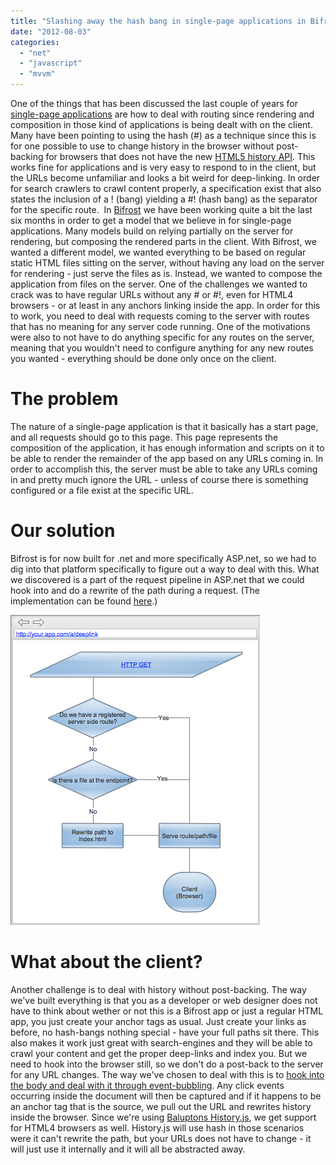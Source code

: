 ```yaml
---
title: "Slashing away the hash bang in single-page applications in Bifrost"
date: "2012-08-03"
categories: 
  - "net"
  - "javascript"
  - "mvvm"
---
```


One of the things that has been discussed the last couple of years for [single-page applications](http://en.wikipedia.org/wiki/Single-page_application) are how to deal with routing since rendering and composition in those kind of applications is being dealt with on the client. Many have been pointing to using the hash (#) as a technique since this is for one possible to use to change history in the browser without post-backing for browsers that does not have the new [HTML5 history API](http://html5demos.com/history/). This works fine for applications and is very easy to respond to in the client, but the URLs become unfamiliar and looks a bit weird for deep-linking. In order for search crawlers to crawl content properly, a specification exist that also states the inclusion of a ! (bang) yielding a #! (hash bang) as the separator for the specific route.  In [Bifrost](http://bifrost.dolittle.com) we have been working quite a bit the last six months in order to get a model that we believe in for single-page applications. Many models build on relying partially on the server for rendering, but composing the rendered parts in the client. With Bifrost, we wanted a different model, we wanted everything to be based on regular static HTML files sitting on the server, without having any load on the server for rendering - just serve the files as is. Instead, we wanted to compose the application from files on the server. One of the challenges we wanted to crack was to have regular URLs without any # or #!, even for HTML4 browsers - or at least in any anchors linking inside the app. In order for this to work, you need to deal with requests coming to the server with routes that has no meaning for any server code running. One of the motivations were also to not have to do anything specific for any routes on the server, meaning that you wouldn't need to configure anything for any new routes you wanted - everything should be done only once on the client.

# The problem

The nature of a single-page application is that it basically has a start page, and all requests should go to this page. This page represents the composition of the application, it has enough information and scripts on it to be able to render the remainder of the app based on any URLs coming in. In order to accomplish this, the server must be able to take any URLs coming in and pretty much ignore the URL - unless of course there is something configured or a file exist at the specific URL. 

# Our solution

Bifrost is for now built for .net and more specifically ASP.net, so we had to dig into that platform specifically to figure out a way to deal with this. What we discovered is a part of the request pipeline in ASP.net that we could hook into and do a rewrite of the path during a request. (The implementation can be found [here](https://github.com/dolittlestudios/Bifrost/blob/master/Source/Bifrost.Web/Pipeline/SinglePageApplication.cs).)

![URL Flow](images/url-flow3.png "URL Flow.png")

# What about the client?

Another challenge is to deal with history without post-backing. The way we've built everything is that you as a developer or web designer does not have to think about wether or not this is a Bifrost app or just a regular HTML app, you just create your anchor tags as usual. Just create your links as before, no hash-bangs nothing special - have your full paths sit there. This also makes it work just great with search-engines and they will be able to crawl your content and get the proper deep-links and index you. But we need to hook into the browser still, so we don't do a post-back to the server for any URL changes. The way we've chosen to deal with this is to [hook into the body and deal with it through event-bubbling](https://github.com/dolittlestudios/Bifrost/blob/master/Source/Bifrost.JavaScript/navigation/navigationManager.js). Any click events occurring inside the document will then be captured and if it happens to be an anchor tag that is the source, we pull out the URL and rewrites history inside the browser. Since we're using [Baluptons History.js](https://github.com/balupton/History.js/), we get support for HTML4 browsers as well. History.js will use hash in those scenarios were it can't rewrite the path, but your URLs does not have to change - it will just use it internally and it will all be abstracted away.
